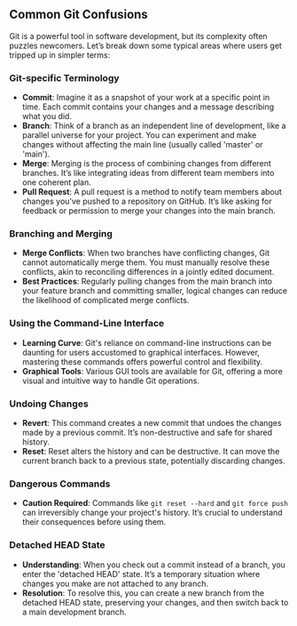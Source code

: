 ## Common Git Confusions

Git is a powerful tool in software development, but its complexity often puzzles newcomers. Let’s break down some typical areas where users get tripped up in simpler terms:

### Git-specific Terminology

- **Commit**: Imagine it as a snapshot of your work at a specific point in time. Each commit contains your changes and a message describing what you did.
- **Branch**: Think of a branch as an independent line of development, like a parallel universe for your project. You can experiment and make changes without affecting the main line (usually called 'master' or 'main').
- **Merge**: Merging is the process of combining changes from different branches. It’s like integrating ideas from different team members into one coherent plan.
- **Pull Request**: A pull request is a method to notify team members about changes you've pushed to a repository on GitHub. It’s like asking for feedback or permission to merge your changes into the main branch.

### Branching and Merging

- **Merge Conflicts**: When two branches have conflicting changes, Git cannot automatically merge them. You must manually resolve these conflicts, akin to reconciling differences in a jointly edited document.
- **Best Practices**: Regularly pulling changes from the main branch into your feature branch and committing smaller, logical changes can reduce the likelihood of complicated merge conflicts.

### Using the Command-Line Interface

- **Learning Curve**: Git's reliance on command-line instructions can be daunting for users accustomed to graphical interfaces. However, mastering these commands offers powerful control and flexibility.
- **Graphical Tools**: Various GUI tools are available for Git, offering a more visual and intuitive way to handle Git operations.

### Undoing Changes

- **Revert**: This command creates a new commit that undoes the changes made by a previous commit. It’s non-destructive and safe for shared history.
- **Reset**: Reset alters the history and can be destructive. It can move the current branch back to a previous state, potentially discarding changes.

### Dangerous Commands

- **Caution Required**: Commands like `git reset --hard` and `git force push` can irreversibly change your project's history. It’s crucial to understand their consequences before using them.

### Detached HEAD State

- **Understanding**: When you check out a commit instead of a branch, you enter the 'detached HEAD' state. It’s a temporary situation where changes you make are not attached to any branch.
- **Resolution**: To resolve this, you can create a new branch from the detached HEAD state, preserving your changes, and then switch back to a main development branch.
